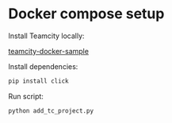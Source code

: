 # Docker compose setup

Install Teamcity locally:

[teamcity-docker-sample](https://github.com/JetBrains/teamcity-docker-samples/tree/master/compose-ubuntu)

Install dependencies:

```bash
pip install click
```

Run script:

```bash
python add_tc_project.py
```